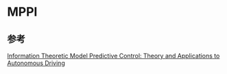 # MPPI

## 参考

[Information Theoretic Model Predictive Control: Theory and Applications to Autonomous Driving](https://arxiv.org/pdf/1707.02342)
